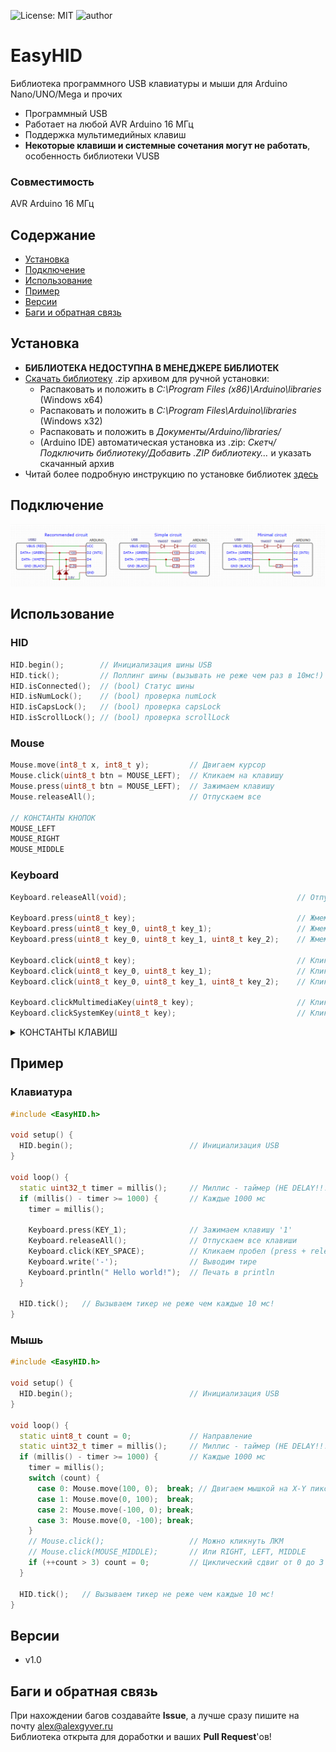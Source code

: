 ![License: MIT](https://img.shields.io/badge/License-MIT-green.svg)
![author](https://img.shields.io/badge/author-AlexGyver-informational.svg)
# EasyHID
Библиотека программного USB клавиатуры и мыши для Arduino Nano/UNO/Mega и прочих
- Программный USB
- Работает на любой AVR Arduino 16 МГц
- Поддержка мультимедийных клавиш
- **Некоторые клавиши и системные сочетания могут не работать**, особенность библиотеки VUSB

### Совместимость
AVR Arduino 16 МГц

## Содержание
- [Установка](#install)
- [Подключение](#wiring)
- [Использование](#usage)
- [Пример](#example)
- [Версии](#versions)
- [Баги и обратная связь](#feedback)

<a id="install"></a>
## Установка
- **БИБЛИОТЕКА НЕДОСТУПНА В МЕНЕДЖЕРЕ БИБЛИОТЕК**
- [Скачать библиотеку](https://github.com/GyverLibs/EasyHID/archive/refs/heads/main.zip) .zip архивом для ручной установки:
    - Распаковать и положить в *C:\Program Files (x86)\Arduino\libraries* (Windows x64)
    - Распаковать и положить в *C:\Program Files\Arduino\libraries* (Windows x32)
    - Распаковать и положить в *Документы/Arduino/libraries/*
    - (Arduino IDE) автоматическая установка из .zip: *Скетч/Подключить библиотеку/Добавить .ZIP библиотеку…* и указать скачанный архив
- Читай более подробную инструкцию по установке библиотек [здесь](https://alexgyver.ru/arduino-first/#%D0%A3%D1%81%D1%82%D0%B0%D0%BD%D0%BE%D0%B2%D0%BA%D0%B0_%D0%B1%D0%B8%D0%B1%D0%BB%D0%B8%D0%BE%D1%82%D0%B5%D0%BA)

<a id="wiring"></a>
## Подключение
![scheme](/docs/schemes.png)

<a id="usage"></a>
## Использование
### HID
```cpp
HID.begin();        // Инициализация шины USB
HID.tick();         // Поллинг шины (вызывать не реже чем раз в 10мс!)
HID.isConnected();  // (bool) Статус шины
HID.isNumLock();    // (bool) проверка numLock
HID.isCapsLock();   // (bool) проверка capsLock
HID.isScrollLock(); // (bool) проверка scrollLock
```

### Mouse
```cpp
Mouse.move(int8_t x, int8_t y);         // Двигаем курсор
Mouse.click(uint8_t btn = MOUSE_LEFT);  // Кликаем на клавишу
Mouse.press(uint8_t btn = MOUSE_LEFT);  // Зажимаем клавишу
Mouse.releaseAll();                     // Отпускаем все

// КОНСТАНТЫ КНОПОК
MOUSE_LEFT
MOUSE_RIGHT
MOUSE_MIDDLE
```

### Keyboard
```cpp
Keyboard.releaseAll(void);                                      // Отпускаем все

Keyboard.press(uint8_t key);                                    // Жмем 1 клавишу
Keyboard.press(uint8_t key_0, uint8_t key_1);                   // Жмем 2 клавиши
Keyboard.press(uint8_t key_0, uint8_t key_1, uint8_t key_2);    // Жмем 3 клавиши

Keyboard.click(uint8_t key);                                    // Кликаем 1 клавишу
Keyboard.click(uint8_t key_0, uint8_t key_1);                   // Кликаем 2 клавиши
Keyboard.click(uint8_t key_0, uint8_t key_1, uint8_t key_2);    // Кликаем 3 клавиши

Keyboard.clickMultimediaKey(uint8_t key);                       // Кликаем мультимедиа клавишу
Keyboard.clickSystemKey(uint8_t key);                           // Кликаем системную клавишу
```

<details>
<summary>КОНСТАНТЫ КЛАВИШ</summary>

```cpp
// для сочетаний
KEY_MOD_LEFT_CONTROL
KEY_MOD_LEFT_SHIFT
KEY_MOD_LEFT_ALT
KEY_MOD_LEFT_GUI
KEY_MOD_RIGHT_CONTROL
KEY_MOD_RIGHT_SHIFT
KEY_MOD_RIGHT_ALT
KEY_MOD_RIGHT_GUI

// обычные
KEY_LEFT_CONTROL
KEY_LEFT_SHIFT
KEY_LEFT_ALT
KEY_LEFT_GUI
KEY_RIGHT_CONTROL
KEY_RIGHT_SHIFT
KEY_RIGHT_ALT
KEY_RIGHT_GUI

KEY_1
KEY_2
KEY_3
KEY_4
KEY_5
KEY_6
KEY_7
KEY_8
KEY_9
KEY_0
KEY_A
KEY_B
KEY_C
KEY_D
KEY_E
KEY_F
KEY_G
KEY_H
KEY_I
KEY_J
KEY_K
KEY_L
KEY_M
KEY_N
KEY_O
KEY_P
KEY_Q
KEY_R
KEY_S
KEY_T
KEY_U
KEY_V
KEY_W
KEY_X
KEY_Y
KEY_Z
KEY_COMMA
KEY_PERIOD
KEY_MINUS
KEY_EQUAL
KEY_BACKSLASH
KEY_SQBRAK_LEFT
KEY_SQBRAK_RIGHT
KEY_SLASH
KEY_F1
KEY_F2
KEY_F3
KEY_F4
KEY_F5
KEY_F6
KEY_F7
KEY_F8
KEY_F9
KEY_F10
KEY_F11
KEY_F12
KEY_APP
KEY_ENTER
KEY_BACKSPACE
KEY_ESC
KEY_TAB
KEY_SPACE
KEY_INSERT
KEY_HOME
KEY_PAGE_UP
KEY_DELETE
KEY_END
KEY_PAGE_DOWN
KEY_PRINTSCREEN
KEY_ARROW_RIGHT
KEY_ARROW_LEFT
KEY_ARROW_DOWN
KEY_ARROW_UP

// multimedia
KEY_VOL_UP
KEY_VOL_DOWN
KEY_SCAN_NEXT_TRACK
KEY_SCAN_PREV_TRACK
KEY_STOP
KEY_PLAYPAUSE
KEY_MUTE
KEY_BASSBOOST
KEY_LOUDNESS
KEY_KB_EXECUTE
KEY_KB_HELP
KEY_KB_MENU
KEY_KB_SELECT
KEY_KB_STOP
KEY_KB_AGAIN
KEY_KB_UNDO
KEY_KB_CUT
KEY_KB_COPY
KEY_KB_PASTE
KEY_KB_FIND

// system
KEY_POWER
KEY_SLEEP
KEY_WAKE
```
</details>

<a id="example"></a>
## Пример
### Клавиатура
```cpp
#include <EasyHID.h>

void setup() {
  HID.begin();                          // Инициализация USB
}

void loop() {
  static uint32_t timer = millis();     // Миллис - таймер (НЕ DELAY!!!)
  if (millis() - timer >= 1000) {       // Каждые 1000 мс
    timer = millis();

    Keyboard.press(KEY_1);              // Зажимаем клавишу '1'
    Keyboard.releaseAll();              // Отпускаем все клавиши
    Keyboard.click(KEY_SPACE);          // Кликаем пробел (press + releaseAll)
    Keyboard.write('-');                // Выводим тире
    Keyboard.println(" Hello world!");  // Печать в println
  }

  HID.tick();   // Вызываем тикер не реже чем каждые 10 мс!
}
```

### Мышь
```cpp
#include <EasyHID.h>

void setup() {
  HID.begin();                          // Инициализация USB
}

void loop() {
  static uint8_t count = 0;             // Направление
  static uint32_t timer = millis();     // Миллис - таймер (НЕ DELAY!!!)
  if (millis() - timer >= 1000) {       // Каждые 1000 мс
    timer = millis();
    switch (count) {
      case 0: Mouse.move(100, 0);  break; // Двигаем мышкой на X-Y пикс.
      case 1: Mouse.move(0, 100);  break;
      case 2: Mouse.move(-100, 0); break;
      case 3: Mouse.move(0, -100); break;
    }
    // Mouse.click();                   // Можно кликнуть ЛКМ
    // Mouse.click(MOUSE_MIDDLE);       // Или RIGHT, LEFT, MIDDLE
    if (++count > 3) count = 0;         // Циклический сдвиг от 0 до 3
  }

  HID.tick();   // Вызываем тикер не реже чем каждые 10 мс!
}
```

<a id="versions"></a>
## Версии
- v1.0

<a id="feedback"></a>
## Баги и обратная связь
При нахождении багов создавайте **Issue**, а лучше сразу пишите на почту [alex@alexgyver.ru](mailto:alex@alexgyver.ru)  
Библиотека открыта для доработки и ваших **Pull Request**'ов!
